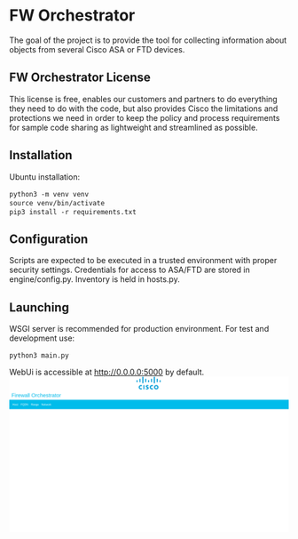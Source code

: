 # FW Orchestrator

The goal of the project is to provide the tool for collecting information about objects from several Cisco ASA or FTD devices.

## FW Orchestrator License

This license is free, enables our customers and partners to do everything they need to do with the code, but also provides Cisco the limitations and protections we need in order to keep the policy and process requirements for sample code sharing as lightweight and streamlined as possible.

## Installation

Ubuntu installation:

```shell
python3 -m venv venv
source venv/bin/activate
pip3 install -r requirements.txt
```

## Configuration

Scripts are expected to be executed in a trusted environment with proper security settings. Credentials for access to ASA/FTD are stored in engine/config.py. Inventory is held in hosts.py.

## Launching

WSGI server is recommended for production environment. For test and development use:
```shell
python3 main.py
```
WebUi is accessible at http://0.0.0.0:5000 by default.
![WebUI screenshot](img/webui.png)
